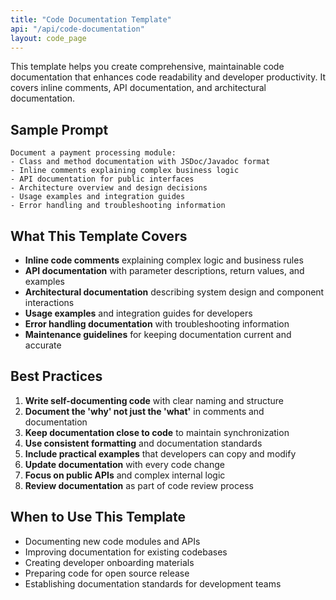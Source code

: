 ```yaml
---
title: "Code Documentation Template"
api: "/api/code-documentation"
layout: code_page
---
```


This template helps you create comprehensive, maintainable code documentation that enhances code readability and developer productivity. It covers inline comments, API documentation, and architectural documentation.

## Sample Prompt

```
Document a payment processing module:
- Class and method documentation with JSDoc/Javadoc format
- Inline comments explaining complex business logic
- API documentation for public interfaces
- Architecture overview and design decisions
- Usage examples and integration guides
- Error handling and troubleshooting information
```

## What This Template Covers

- **Inline code comments** explaining complex logic and business rules
- **API documentation** with parameter descriptions, return values, and examples
- **Architectural documentation** describing system design and component interactions
- **Usage examples** and integration guides for developers
- **Error handling documentation** with troubleshooting information
- **Maintenance guidelines** for keeping documentation current and accurate

## Best Practices

1. **Write self-documenting code** with clear naming and structure
2. **Document the 'why' not just the 'what'** in comments and documentation
3. **Keep documentation close to code** to maintain synchronization
4. **Use consistent formatting** and documentation standards
5. **Include practical examples** that developers can copy and modify
6. **Update documentation** with every code change
7. **Focus on public APIs** and complex internal logic
8. **Review documentation** as part of code review process

## When to Use This Template

- Documenting new code modules and APIs
- Improving documentation for existing codebases
- Creating developer onboarding materials
- Preparing code for open source release
- Establishing documentation standards for development teams

